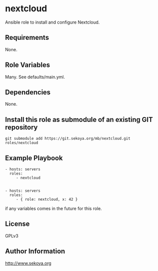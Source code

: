# nextcloud

Ansible role to install and configure Nextcloud.

## Requirements

None.

## Role Variables

Many. See defaults/main.yml.

## Dependencies

None.

## Install this role as submodule of an existing GIT repository

`git submodule add https://git.sekoya.org/mb/nextcloud.git roles/nextcloud`

## Example Playbook

    - hosts: servers
      roles:
         - nextcloud


    - hosts: servers
      roles:
         - { role: nextcloud, x: 42 }

if any variables comes in the future for this role.

## License

GPLv3

## Author Information

<a href="http://www.sekoya.org" target="new">http://www.sekoya.org</a>
